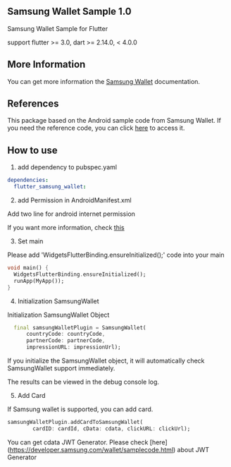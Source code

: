 ## Samsung Wallet Sample 1.0

Samsung Wallet Sample for Flutter

support flutter >= 3.0, dart >= 2.14.0, < 4.0.0


## More Information

You can get more information the [Samsung Wallet](https://developer.samsung.com/wallet/api/overview.html) documentation.

## References

This package based on the Android sample code from Samsung Wallet. 
If you need the reference code, you can click [here](https://developer.samsung.com/wallet/samplecode.html) to access it.

## How to use

1. add dependency to pubspec.yaml

```yaml
dependencies:
  flutter_samsung_wallet: 
```

2. add Permission in AndroidManifest.xml

Add two line for android internet permission


<uses-permission android:name="android.permission.INTERNET" />
<uses-permission android:name="android.permission.ACCESS_NETWORK_STATE" />

If you want more information, check [this](https://developer.android.com/training/basics/network-ops/connecting?hl=ko)

3. Set main

Please add 'WidgetsFlutterBinding.ensureInitialized();' code into your main

```dart
void main() {
  WidgetsFlutterBinding.ensureInitialized();
  runApp(MyApp());
}
```

4. Initialization SamsungWallet

Initialization SamsungWallet Object

```dart
  final samsungWalletPlugin = SamsungWallet(
      countryCode: countryCode,
      partnerCode: partnerCode,
      impressionURL: impressionUrl);
```
If you initialize the SamsungWallet object, it will automatically check SamsungWallet support immediately. 

The results can be viewed in the debug console log.

5. Add Card

If Samsung wallet is supported, you can add card.

```dart
samsungWalletPlugin.addCardToSamsungWallet(
        cardID: cardId, cData: cdata, clickURL: clickUrl);
```

You can get cdata JWT Generator. Please check [here] (https://developer.samsung.com/wallet/samplecode.html) about JWT Generator




